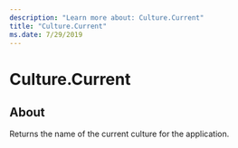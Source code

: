 ```yaml
---
description: "Learn more about: Culture.Current"
title: "Culture.Current"
ms.date: 7/29/2019
---
```

# Culture.Current

  
## About  
Returns the name of the current culture for the application.
